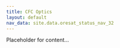 ```yaml
---
title: CFC Optics
layout: default
nav_data: site.data.oresat_status_nav_32
---
```



Placeholder for content...
